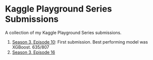 # Kaggle Playground Series Submissions

A collection of my Kaggle Playground Series submissions.


1. [Season 3, Episode 10](https://www.kaggle.com/competitions/playground-series-s3e10): First submission. Best performing model was XGBoost. 635/807 
2. [Season 3, Episode 16](https://www.kaggle.com/competitions/playground-series-s3e16)